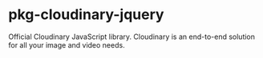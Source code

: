 # pkg-cloudinary-jquery
Official Cloudinary JavaScript library. Cloudinary is an end-to-end solution for all your image and video needs.
